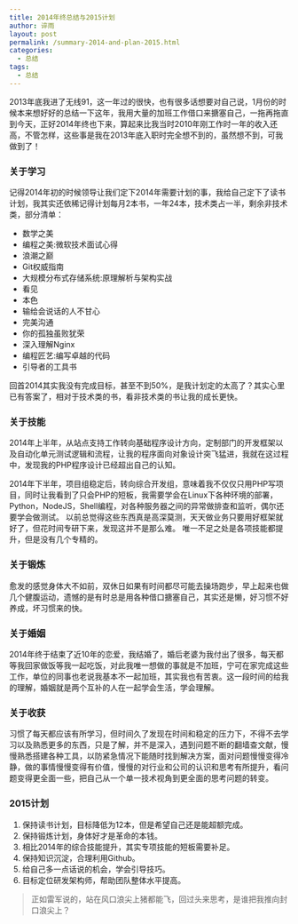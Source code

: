 ```yaml
---
title: 2014年终总结与2015计划
author: 谇雨
layout: post
permalink: /summary-2014-and-plan-2015.html
categories:
  - 总结
tags:
  - 总结
---
```


2013年底我进了无线91，这一年过的很快，也有很多话想要对自己说，1月份的时候本来想好好的总结一下这年，我用大量的加班工作借口来搪塞自己，一拖再拖直到今天，正好2014年终也下来，算起来比我当时2010年刚工作时一年的收入还高，不管怎样，这些事是我在2013年底入职时完全想不到的，虽然想不到，可我做到了！

<!--more-->

### 关于学习
记得2014年初的时候领导让我们定下2014年需要计划的事，我给自己定下了读书计划，我其实还依稀记得计划每月2本书，一年24本，技术类占一半，剩余非技术类，部分清单：

*   数学之美
*   编程之美:微软技术面试心得
*   浪潮之巅
*   Git权威指南
*   大规模分布式存储系统:原理解析与架构实战
*   看见
*   本色
*   输给会说话的人不甘心
*   完美沟通
*   你的孤独虽败犹荣
*   深入理解Nginx
*   编程匠艺:编写卓越的代码
*   引导者的工具书

回首2014其实我没有完成目标，甚至不到50%，是我计划定的太高了？其实心里已有答案了，相对于技术类的书，看非技术类的书让我的成长更快。

### 关于技能
2014年上半年，从站点支持工作转向基础程序设计方向，定制部门的开发框架以及自动化单元测试逻辑和流程，让我的程序面向对象设计突飞猛进，我就在这过程中，发现我的PHP程序设计已经超出自己的认知。

2014年下半年，项目组稳定后，转向综合开发组，意味着我不仅仅只用PHP写项目，同时让我看到了只会PHP的短板，我需要学会在Linux下各种环境的部署，Python，NodeJS，Shell编程，对各种服务器之间的异常做排查和监听，偶尔还要学会做测试。
以前总觉得这些东西真是高深莫测，天天做业务只要用好框架就好了，但花时间专研下来，发现这并不是那么难。
唯一不足之处是各项技能都提升，但是没有几个专精的。

### 关于锻炼
愈发的感觉身体大不如前，双休日如果有时间都尽可能去操场跑步，早上起来也做几个健腹运动，遗憾的是有时总是用各种借口搪塞自己，其实还是懒，好习惯不好养成，坏习惯来的快。

### 关于婚姻
2014年终于结束了近10年的恋爱，我结婚了，婚后老婆为我付出了很多，每天都等我回家做饭等我一起吃饭，对此我唯一想做的事就是不加班，宁可在家完成这些工作，单位的同事也老说我基本不一起加班，其实我也有苦衷。这一段时间的给我的理解，婚姻就是两个互补的人在一起学会生活，学会理解。

### 关于收获
习惯了每天都应该有所学习，但时间久了发现在时间和稳定的压力下，不得不去学习以及熟悉更多的东西，只是了解，并不是深入，遇到问题不断的翻墙查文献，慢慢熟悉搭建各种工具，以防紧急情况下能随时找到解决方案，面对问题慢慢变得冷静，做的事情慢慢变得有价值，慢慢的对行业和公司的认识和思考有所提升，看问题变得更全面一些，把自己从一个单一技术视角到更全面的思考问题的转变。

### 2015计划
1.   保持读书计划，目标降低为12本，但是希望自己还是能超额完成。
2.   保持锻炼计划，身体好才是革命的本钱。
3.   相比2014年的综合技能提升，其实专项技能的短板需要补足。
4.   保持知识沉淀，合理利用Github。
5.   给自己多一点话说的机会，学会引导技巧。
6.   目标定位研发架构师，帮助团队整体水平提高。

> 正如雷军说的，站在风口浪尖上猪都能飞，回过头来思考，是谁把我推向封口浪尖上？